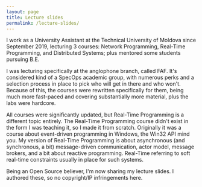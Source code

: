 ```yaml
---
layout: page
title: Lecture slides
permalink: /lecture-slides/
---
```


I work as a University Assistant at the Technical University of Moldova since September 2019,  lecturing 3 courses: Network Programming, Real-Time Programming, and Distributed Systems; plus mentored some students pursuing B.E.

I was lecturing specifically at the anglophone branch, called FAF. It's considered kind of a SpecOps academic group, with numerous perks and a selection process in place to pick who will get in there and who won't. Because of this, the courses were rewritten specifically for them, being much more fast-paced and covering substantially more material, plus the labs were hardcore.

All courses were significantly updated, but Real-Time Programming is a different topic entirely. The Real-Time Programming course didn't exist in the form I was teaching it, so I made it from scratch. Originally it was a course about event-driven programming in Windows, the Win32 API mind you. My version of Real-Time Programming is about asynchronous (and synchronous, a bit) message-driven communication, actor model, message brokers, and a bit about reactive programming. Real-Time referring to soft real-time constraints usually in place for such systems.

Being an Open Source believer, I'm now sharing my lecture slides. I authored these, so no copyright/IP infringements here.

<!-- embed NP -->

<!-- embed RTP -->

<!-- embed Dist.Sys -->
